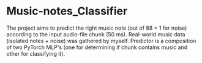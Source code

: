 # Music-notes_Classifier
The project aims to predict the right music note (out of 88 + 1 for noise) according to the input audio-file chunk (50 ms).
Real-world music data (isolated notes + noise) was gathered by myself. 
Predictor is a composition of two PyTorch MLP's (one for determining if chunk contains music and other for classifying it).
